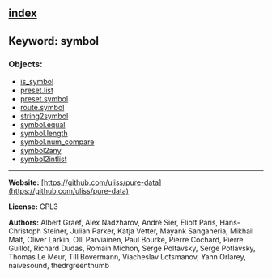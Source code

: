 [index](../index.html)
---

## Keyword: symbol

### Objects:
* [is_symbol](../is_symbol.html)
* [preset.list](../preset.list.html)
* [preset.symbol](../preset.symbol.html)
* [route.symbol](../route.symbol.html)
* [string2symbol](../string2symbol.html)
* [symbol.equal](../symbol.equal.html)
* [symbol.length](../symbol.length.html)
* [symbol.num_compare](../symbol.num_compare.html)
* [symbol2any](../symbol2any.html)
* [symbol2intlist](../symbol2intlist.html)

---
**Website:** [https://github.com/uliss/pure-data](https://github.com/uliss/pure-data)

**License:** GPL3

**Authors:** Albert Graef, Alex Nadzharov, André Sier, Eliott Paris, Hans-Christoph Steiner, Julian Parker, Katja Vetter, Mayank Sanganeria, Mikhail Malt, Oliver Larkin, Olli Parviainen, Paul Bourke, Pierre Cochard, Pierre Guillot, Richard Dudas, Romain Michon, Serge Poltavsky, Serge Potlavsky, Thomas Le Meur, Till Bovermann, Viacheslav Lotsmanov, Yann Orlarey, naivesound, thedrgreenthumb
